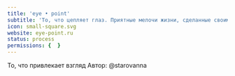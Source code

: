 ```yaml
---
title: 'eye • point'
subtitle: 'То, что цепляет глаз. Приятные мелочи жизни, сделанные своими руками.'
icon: small-square.svg
website: eye-point.ru
status: process
permissions: {  }
---
```


То, что привлекает взгляд
Автор: @starovanna
